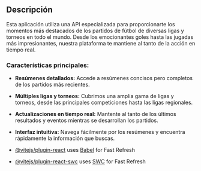 ## Descripción

Esta aplicación utiliza una API especializada para proporcionarte los momentos más destacados de los partidos de fútbol de diversas ligas y torneos en todo el mundo. Desde los emocionantes goles hasta las jugadas más impresionantes, nuestra plataforma te mantiene al tanto de la acción en tiempo real.

### Características principales:

- **Resúmenes detallados:** Accede a resúmenes concisos pero completos de los partidos más recientes.
- **Múltiples ligas y torneos:** Cubrimos una amplia gama de ligas y torneos, desde las principales competiciones hasta las ligas regionales.
- **Actualizaciones en tiempo real:** Mantente al tanto de los últimos resultados y eventos mientras se desarrollan los partidos.
- **Interfaz intuitiva:** Navega fácilmente por los resúmenes y encuentra rápidamente la información que buscas.

- [@vitejs/plugin-react](https://github.com/vitejs/vite-plugin-react/blob/main/packages/plugin-react/README.md) uses [Babel](https://babeljs.io/) for Fast Refresh
- [@vitejs/plugin-react-swc](https://github.com/vitejs/vite-plugin-react-swc) uses [SWC](https://swc.rs/) for Fast Refresh


